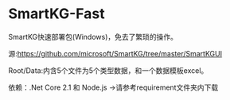 # SmartKG-Fast
SmartKG快速部署包(Windows)，免去了繁琐的操作。

源:https://github.com/microsoft/SmartKG/tree/master/SmartKGUI

Root/Data:内含5个文件为5个类型数据，和一个数据模板excel。

依赖：.Net Core 2.1 和 Node.js ->请参考requirement文件夹内下载
